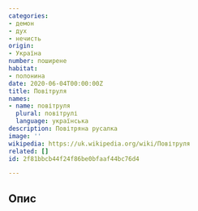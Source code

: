 ```yaml
---
categories:
- демон
- дух
- нечисть
origin:
- Україна
number: поширене
habitat:
- полонина
date: 2020-06-04T00:00:00Z
title: Повітруля
names:
- name: повітруля
  plural: повітрулі
  language: українська
description: Повітряна русалка
image: ''
wikipedia: https://uk.wikipedia.org/wiki/Повітруля
related: []
id: 2f81bbcb44f24f86be0bfaaf44bc76d4

---
```

## Опис
